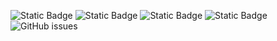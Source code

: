 ![Static Badge](https://img.shields.io/badge/blacklists-60-000000) ![Static Badge](https://img.shields.io/badge/blacklisted-2792531-cc0000) ![Static Badge](https://img.shields.io/badge/whitelisted-2242-00CC00) ![Static Badge](https://img.shields.io/badge/streaming_blacklist-28106-000000) ![GitHub issues](https://img.shields.io/github/issues/fabriziosalmi/blacklists)
